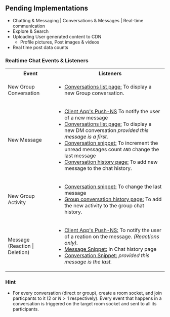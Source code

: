 ## Pending Implementations
- Chatting & Messaging | Conversations & Messages | Real-time communication
- Explore & Search
- Uploading User generated content to CDN
  - Profile pictures, Post images & videos
- Real time post data counts

### Realtime Chat Events & Listeners
<table>
  <tr>
    <th>Event</th>
    <th>Listeners</th>
  </tr>
  <tr>
    <td>New Group Conversation</td>
    <td>
      <ul style=" padding-left: 20px;">
        <li><u>Conversations list page:</u> To display a new Group conversation.</li>
      </ul>
    </td>
  </tr>
  <tr>
    <td>New Message</td>
    <td>
      <ul style=" padding-left: 20px;">
        <li><u>Client App's Push-NS</u> To notify the user of a new message</li>
        <li><u>Conversations list page:</u> To display a new DM conversation <em>provided this message is a first.</em></li>
        <li><u>Conversation snippet:</u> To increment the unread messages count <code>AND</code> change the last message</li>
        <li><u>Conversation history page:</u> To add new message to the chat history.</li>
      </ul>
    </td>
  </tr>
  <tr>
    <td>New Group Activity</td>
    <td>
      <ul style=" padding-left: 20px;">
      <li><u>Conversation snippet:</u> To change the last message</li>
      <li><u>Group conversation history page:</u> To add the new activity to the group chat history.</li>
      </ul>
    </td>
  </tr>
  <tr>
    <td>Message (Reaction | Deletion)</td>
    <td>
      <ul style=" padding-left: 20px;">
        <li><u>Client App's Push-NS:</u> To notify the user of a reation on the message. <em>(Reactions only).</em></li>
        <li><u>Message Snippet:</u> in Chat history page</li>
        <li><u>Conversation Snippet:</u> <em>provided this message is the last.</em></li>
      </ul>
    </td>
  </tr>
</table>

### Hint
- For every conversation (direct or group), create a room socket, and join particpants to it ($2$ or $N > 1$ respectively). Every event that happens in a conversation is triggered on the target room socket and sent to all its participants.